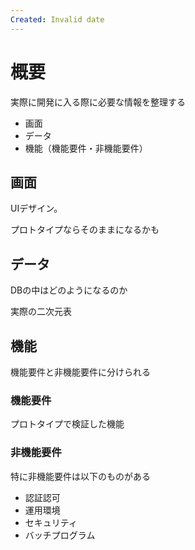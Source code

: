 ```yaml
---
Created: Invalid date
---
```

# 概要

実際に開発に入る際に必要な情報を整理する

- 画面
- データ
- 機能（機能要件・非機能要件）

## 画面

UIデザイン。

プロトタイプならそのままになるかも

## データ

DBの中はどのようになるのか

実際の二次元表

## 機能

機能要件と非機能要件に分けられる

### 機能要件

プロトタイプで検証した機能

### 非機能要件

特に非機能要件は以下のものがある

- 認証認可
- 運用環境
- セキュリティ
- バッチプログラム